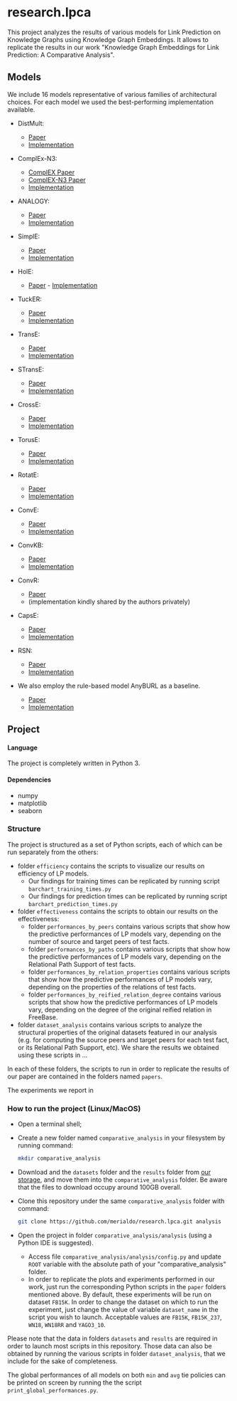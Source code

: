 # research.lpca

This project analyzes the results of various models for Link Prediction on Knowledge Graphs using Knowledge Graph Embeddings.
It allows to replicate the results in our work "Knowledge Graph Embeddings for Link Prediction: A Comparative Analysis".



## Models
We include 16 models representative of various families of architectural choices.
For each model we used the best-performing implementation available.

* DistMult: 
    - [Paper](https://arxiv.org/pdf/1412.6575) 
    - [Implementation](https://github.com/Accenture/AmpliGraph)
* ComplEx-N3: 
    - [ComplEX Paper](http://proceedings.mlr.press/v48/trouillon16.pdf) 
    - [ComplEX-N3 Paper](https://arxiv.org/pdf/1806.07297.pdf)
    - [Implementation](https://github.com/facebookresearch/kbc)
* ANALOGY:
    - [Paper](https://arxiv.org/pdf/1705.02426.pdf)
    - [Implementation](https://github.com/quark0/ANALOGY)
* SimplE:
    - [Paper](https://www.cs.ubc.ca/~poole/papers/Kazemi_Poole_SimplE_NIPS_2018.pdf)
    - [Implementation](https://github.com/baharefatemi/SimplE)
* HolE:
    - [Paper](http://www.aaai.org/ocs/index.php/AAAI/AAAI16/paper/download/12484/11828)       - [Implementation](https://github.com/Accenture/AmpliGraph)
* TuckER:
    - [Paper](https://arxiv.org/pdf/1901.09590.pdf)
    - [Implementation](https://github.com/ibalazevic/TuckER)
* TransE: 
    - [Paper](http://papers.nips.cc/paper/5071-translating-embeddings-for-modeling-multi-relational-data.pdf)
    - [Implementation](https://github.com/Accenture/AmpliGraph)
* STransE:
    - [Paper](https://arxiv.org/pdf/1606.08140)
    - [Implementation](https://github.com/datquocnguyen/STransE)
* CrossE:
    - [Paper](https://arxiv.org/pdf/1903.04750.pdf)
    - [Implementation](https://github.com/wencolani/CrossE)
* TorusE:
    - [Paper](https://aaai.org/ocs/index.php/AAAI/AAAI18/paper/viewPDFInterstitial/16227/15885)
    - [Implementation](https://github.com/TakumaE/TorusE)
* RotatE:
    - [Paper](https://openreview.net/pdf?id=HkgEQnRqYQ)
    - [Implementation](https://github.com/DeepGraphLearning/KnowledgeGraphEmbedding)
* ConvE:
    - [Paper](https://aaai.org/ocs/index.php/AAAI/AAAI18/paper/viewPDFInterstitial/17366/15884)
    - [Implementation](https://github.com/TimDettmers/ConvE)
* ConvKB:
    - [Paper](http://aclweb.org/anthology/N18-2053)
    - [Implementation](https://github.com/daiquocnguyen/ConvKB)
* ConvR: 
    - [Paper](https://www.aclweb.org/anthology/N19-1103.pdf) 
    - (implementation kindly shared by the authors privately)
* CapsE: 
    - [Paper](https://www.aclweb.org/anthology/N19-1226) 
    - [Implementation](https://github.com/daiquocnguyen/CapsE)
* RSN: 
    - [Paper](http://proceedings.mlr.press/v97/guo19c/guo19c.pdf) 
    - [Implementation](https://github.com/nju-websoft/RSN)


* We also employ the rule-based model AnyBURL as a baseline.
    - [Paper](http://web.informatik.uni-mannheim.de/AnyBURL/meilicke19anyburl.pdf)
    - [Implementation](http://web.informatik.uni-mannheim.de/AnyBURL/)



## Project

#### Language
The project is completely written in Python 3.

#### Dependencies
- numpy
- matplotlib
- seaborn

### Structure
The project is structured as a set of Python scripts, each of which can be run separately from the others:
- folder `efficiency` contains the scripts to visualize our results on efficiency of LP models.
  - Our findings for training times can be replicated by running script `barchart_training_times.py`
  - Our findings for prediction times can be replicated by running script `barchart_prediction_times.py` 
- folder `effectiveness` contains the scripts to obtain our results on the effectiveness:
  - folder `performances_by_peers` contains various scripts that show how the predictive performances of LP models vary, depending on the number of source and target peers of test facts.
  - folder `performances_by_paths` contains various scripts that show how the predictive performances of LP models vary, depending on the Relational Path Support of test facts.
  - folder `performances_by_relation_properties` contains various scripts that show how the predictive performances of LP models vary, depending on the properties of the relations of test facts.
  - folder `performances_by_reified_relation_degree` contains various scripts that show how the predictive performances of LP models vary, depending on the degree of the original reified relation in FreeBase.
- folder `dataset_analysis` contains various scripts to analyze the structural properties of the original datasets featured in our analysis (e.g. for computing the source peers and target peers for each test fact, or its Relational Path Support, etc).
We share the results we obtained using these scripts in ...

In each of these folders, the scripts to run in order to replicate the results of our paper are contained in the folders named `papers`.
 
The experiments we report in 

### How to run the project (Linux/MacOS)
- Open a terminal shell;
- Create a new folder named `comparative_analysis` in your filesystem by running command: 
  ```bash
  mkdir comparative_analysis
  ```
- Download and the `datasets` folder and the `results` folder from [our storage](https://uniroma3-my.sharepoint.com/:f:/g/personal/pmerialdo_os_uniroma3_it/Ehhvyg1JQ7NDvhqCWVUWQT0Bj9N12I7C6-C3WwcaBHIw6g?e=hoRcS4), and move them into the `comparative_analysis` folder. Be aware that the files to download occupy around 100GB overall.


- Clone this repository under the same `comparative_analysis` folder with command:
  ```bash
  git clone https://github.com/merialdo/research.lpca.git analysis
  ```
  
- Open the project in folder `comparative_analysis/analysis` (using a Python IDE is suggested). 
  - Access file ```comparative_analysis/analysis/config.py``` and update ```ROOT``` variable with the absolute path of your "comparative_analysis" folder.
  - In order to replicate the plots and experiments performed in our work, just run the corresponding Python scripts in the `paper` folders mentioned above.
    By default, these experiments will be run on dataset `FB15K`.
    In order to change the dataset on which to run the experiment, just change the value of variable `dataset_name` in the script you wish to launch.
    Acceptable values are `FB15K`, `FB15K_237`, `WN18`, `WN18RR` and `YAGO3_10`.

Please note that the data in folders `datasets` and `results` are required in order to launch most scripts in this repository.
Those data can also be obtained by running the various scripts in folder `dataset_analysis`, that we include for the sake of completeness.

The global performances of all models on both `min` and `avg` tie policies can be printed on screen by running the the script `print_global_performances.py`.
